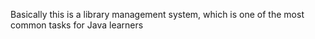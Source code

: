 Basically this is a library management system, which is one of the most common tasks for Java learners

